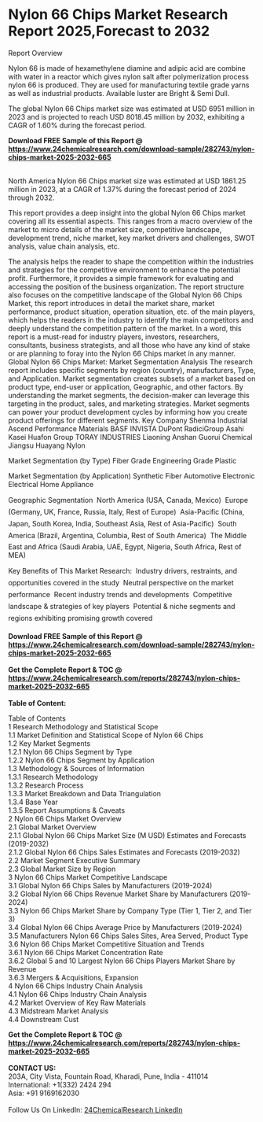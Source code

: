 <h1>Nylon 66 Chips Market Research Report 2025,Forecast to 2032</h1><p>Report Overview</p><p>
Nylon 66 is made of hexamethylene diamine and adipic acid are combine with water in a reactor which gives nylon salt after polymerization process nylon 66 is produced. They are used for manufacturing textile grade yarns as well as industrial products. Available luster are Bright &amp; Semi Dull.</p><p>
The global Nylon 66 Chips market size was estimated at USD 6951 million in 2023 and is projected to reach USD 8018.45 million by 2032, exhibiting a CAGR of 1.60% during the forecast period.</p><div><b>Download FREE Sample of this Report @ 
            <a href="https://www.24chemicalresearch.com/download-sample/282743/nylon-chips-market-2025-2032-665">
            https://www.24chemicalresearch.com/download-sample/282743/nylon-chips-market-2025-2032-665</a></b></div><br><p>
North America Nylon 66 Chips market size was estimated at USD 1861.25 million in 2023, at a CAGR of 1.37% during the forecast period of 2024 through 2032.</p><p>
This report provides a deep insight into the global Nylon 66 Chips market covering all its essential aspects. This ranges from a macro overview of the market to micro details of the market size, competitive landscape, development trend, niche market, key market drivers and challenges, SWOT analysis, value chain analysis, etc.</p><p>
The analysis helps the reader to shape the competition within the industries and strategies for the competitive environment to enhance the potential profit. Furthermore, it provides a simple framework for evaluating and accessing the position of the business organization. The report structure also focuses on the competitive landscape of the Global Nylon 66 Chips Market, this report introduces in detail the market share, market performance, product situation, operation situation, etc. of the main players, which helps the readers in the industry to identify the main competitors and deeply understand the competition pattern of the market.
In a word, this report is a must-read for industry players, investors, researchers, consultants, business strategists, and all those who have any kind of stake or are planning to foray into the Nylon 66 Chips market in any manner.
Global Nylon 66 Chips Market: Market Segmentation Analysis
The research report includes specific segments by region (country), manufacturers, Type, and Application. Market segmentation creates subsets of a market based on product type, end-user or application, Geographic, and other factors. By understanding the market segments, the decision-maker can leverage this targeting in the product, sales, and marketing strategies. Market segments can power your product development cycles by informing how you create product offerings for different segments.
Key Company
Shenma Industrial
Ascend Performance Materials
BASF
INVISTA
DuPont
RadiciGroup
Asahi Kasei
Huafon Group
TORAY INDUSTRIES
Liaoning Anshan Guorui Chemical
Jiangsu Huayang Nylon</p><p>
Market Segmentation (by Type)
Fiber Grade
Engineering Grade Plastic</p><p>
Market Segmentation (by Application)
Synthetic Fiber
Automotive
Electronic Electrical
Home Appliance</p><p>
Geographic Segmentation
 North America (USA, Canada, Mexico)
 Europe (Germany, UK, France, Russia, Italy, Rest of Europe)
 Asia-Pacific (China, Japan, South Korea, India, Southeast Asia, Rest of Asia-Pacific)
 South America (Brazil, Argentina, Columbia, Rest of South America)
 The Middle East and Africa (Saudi Arabia, UAE, Egypt, Nigeria, South Africa, Rest of MEA)</p><p>
Key Benefits of This Market Research:
 Industry drivers, restraints, and opportunities covered in the study
 Neutral perspective on the market performance
 Recent industry trends and developments
 Competitive landscape &amp; strategies of key players
 Potential &amp; niche segments and regions exhibiting promising growth covered
</p><div><b>Download FREE Sample of this Report @ 
            <a href="https://www.24chemicalresearch.com/download-sample/282743/nylon-chips-market-2025-2032-665">
            https://www.24chemicalresearch.com/download-sample/282743/nylon-chips-market-2025-2032-665</a></b></div><br><div><b>Get the Complete Report & TOC @ 
            <a href="https://www.24chemicalresearch.com/reports/282743/nylon-chips-market-2025-2032-665">
            https://www.24chemicalresearch.com/reports/282743/nylon-chips-market-2025-2032-665</a></b></div><br>
            <b>Table of Content:</b><p>Table of Contents<br />
1 Research Methodology and Statistical Scope<br />
1.1 Market Definition and Statistical Scope of Nylon 66 Chips<br />
1.2 Key Market Segments<br />
1.2.1 Nylon 66 Chips Segment by Type<br />
1.2.2 Nylon 66 Chips Segment by Application<br />
1.3 Methodology & Sources of Information<br />
1.3.1 Research Methodology<br />
1.3.2 Research Process<br />
1.3.3 Market Breakdown and Data Triangulation<br />
1.3.4 Base Year<br />
1.3.5 Report Assumptions & Caveats<br />
2 Nylon 66 Chips Market Overview<br />
2.1 Global Market Overview<br />
2.1.1 Global Nylon 66 Chips Market Size (M USD) Estimates and Forecasts (2019-2032)<br />
2.1.2 Global Nylon 66 Chips Sales Estimates and Forecasts (2019-2032)<br />
2.2 Market Segment Executive Summary<br />
2.3 Global Market Size by Region<br />
3 Nylon 66 Chips Market Competitive Landscape<br />
3.1 Global Nylon 66 Chips Sales by Manufacturers (2019-2024)<br />
3.2 Global Nylon 66 Chips Revenue Market Share by Manufacturers (2019-2024)<br />
3.3 Nylon 66 Chips Market Share by Company Type (Tier 1, Tier 2, and Tier 3)<br />
3.4 Global Nylon 66 Chips Average Price by Manufacturers (2019-2024)<br />
3.5 Manufacturers Nylon 66 Chips Sales Sites, Area Served, Product Type<br />
3.6 Nylon 66 Chips Market Competitive Situation and Trends<br />
3.6.1 Nylon 66 Chips Market Concentration Rate<br />
3.6.2 Global 5 and 10 Largest Nylon 66 Chips Players Market Share by Revenue<br />
3.6.3 Mergers & Acquisitions, Expansion<br />
4 Nylon 66 Chips Industry Chain Analysis<br />
4.1 Nylon 66 Chips Industry Chain Analysis<br />
4.2 Market Overview of Key Raw Materials<br />
4.3 Midstream Market Analysis<br />
4.4 Downstream Cust</p><div><b>Get the Complete Report & TOC @ 
            <a href="https://www.24chemicalresearch.com/reports/282743/nylon-chips-market-2025-2032-665">
            https://www.24chemicalresearch.com/reports/282743/nylon-chips-market-2025-2032-665</a></b></div><br><b>CONTACT US:</b><br>
            203A, City Vista, Fountain Road, Kharadi, Pune, India - 411014<br>
            International: +1(332) 2424 294<br>
            Asia: +91 9169162030 <br><br>
            Follow Us On LinkedIn: <a href="https://www.linkedin.com/company/24chemicalresearch/">24ChemicalResearch LinkedIn</a>